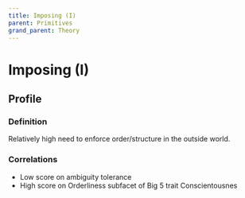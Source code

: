 ```yaml
---
title: Imposing (I)
parent: Primitives
grand_parent: Theory
---
```


# Imposing (I)

## Profile

### Definition

Relatively high need to enforce order/structure in the outside world.

### Correlations

* Low score on ambiguity tolerance
* High score on Orderliness subfacet of Big 5 trait Conscientousnes